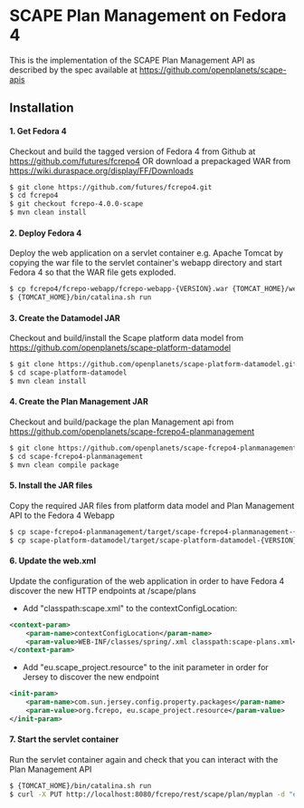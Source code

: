 SCAPE Plan Management on Fedora 4 
=================================

This is the implementation of the SCAPE Plan Management API as described by the spec available at 
https://github.com/openplanets/scape-apis


Installation
------------

#### 1. Get Fedora 4

Checkout and build the tagged version of Fedora 4 from Github at https://github.com/futures/fcrepo4
OR download a prepackaged WAR from https://wiki.duraspace.org/display/FF/Downloads

```bash
$ git clone https://github.com/futures/fcrepo4.git
$ cd fcrepo4
$ git checkout fcrepo-4.0.0-scape
$ mvn clean install
```

#### 2. Deploy Fedora 4

Deploy the web application on a servlet container e.g. Apache Tomcat by copying the war file to the servlet container's webapp directory and start Fedora 4 so that the WAR file gets exploded.

```bash
$ cp fcrepo4/fcrepo-webapp/fcrepo-webapp-{VERSION}.war {TOMCAT_HOME}/webapps/fcrepo.war
$ {TOMCAT_HOME}/bin/catalina.sh run
```

#### 3. Create the Datamodel JAR

Checkout and build/install the Scape platform data model from  https://github.com/openplanets/scape-platform-datamodel

```bash
$ git clone https://github.com/openplanets/scape-platform-datamodel.git
$ cd scape-platform-datamodel
$ mvn clean install
```

#### 4. Create the Plan Management JAR

Checkout and build/package the plan Management api from https://github.com/openplanets/scape-fcrepo4-planmanagement

```bash
$ git clone https://github.com/openplanets/scape-fcrepo4-planmanagement.git
$ cd scape-fcrepo4-planmanagement
$ mvn clean compile package
```	

#### 5. Install the JAR files

Copy the required JAR files from platform data model and Plan Management API to the Fedora 4 Webapp

```bash
$ cp scape-fcrepo4-planmanagement/target/scape-fcrepo4-planmanagement-{VERSION}.jar {TOMCAT_HOME}/webapps/fcrepo/WEB-INF/lib/
$ cp scape-platform-datamodel/target/scape-platform-datamodel-{VERSION}.jar {TOMCAT_HOME}/webapps/fcrepo/WEB-INF/lib/
```
	
#### 6. Update the web.xml

Update the configuration of the web application in order to have Fedora 4 discover the new HTTP endpoints at /scape/plans

*  Add "classpath:scape.xml" to the contextConfigLocation:

```xml
<context-param>
	<param-name>contextConfigLocation</param-name>
	<param-value>WEB-INF/classes/spring/.xml classpath:scape-plans.xml</param-value>
</context-param>
```

*  Add "eu.scape_project.resource" to the init parameter in order for Jersey to discover the new endpoint

```xml
<init-param>
	<param-name>com.sun.jersey.config.property.packages</param-name>
	<param-value>org.fcrepo, eu.scape_project.resource</param-value>
</init-param>
```
#### 7. Start the servlet container

Run the servlet container again and check that you can interact with the Plan Management API

```bash
$ {TOMCAT_HOME}/bin/catalina.sh run
$ curl -X PUT http://localhost:8080/fcrepo/rest/scape/plan/myplan -d "empty-plan"
```

